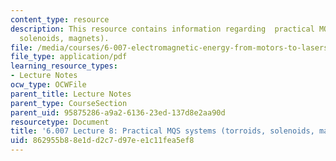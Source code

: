 ```yaml
---
content_type: resource
description: This resource contains information regarding  practical MQS systems (torroids,
  solenoids, magnets).
file: /media/courses/6-007-electromagnetic-energy-from-motors-to-lasers-spring-2011/862955b88e1dd2c7d97ee1c11fea5ef8_MIT6_007S11_lec08.pdf
file_type: application/pdf
learning_resource_types:
- Lecture Notes
ocw_type: OCWFile
parent_title: Lecture Notes
parent_type: CourseSection
parent_uid: 95875286-a9a2-6136-23ed-137d8e2aa90d
resourcetype: Document
title: '6.007 Lecture 8: Practical MQS systems (torroids, solenoids, magnets)'
uid: 862955b8-8e1d-d2c7-d97e-e1c11fea5ef8
---
```

